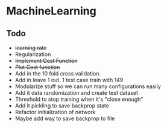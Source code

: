 # MachineLearning

## Todo
* ~~learning rate~~
* Regularization
* ~~Implement Cost Function~~
* ~~Plot Cost function~~
* Add in the 10 fold cross validation. 
* Add in leave 1 out. 1 test case train with 149
* Modularize stuff so we can run many configurations easily
* Add it data randomization and create test dataset
* Threshold to stop training when it's "close enough"
* Add it pickling to save backprop state
* Refactor initialization of network
* Maybe add way to save backprop to file

 